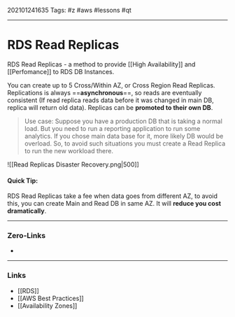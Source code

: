 202101241635
Tags: #z #aws #lessons #qt 

---
# RDS Read Replicas

RDS Read Replicas - a method to provide [[High Availability]] and [[Perfomance]] to RDS DB Instances. 

You can create up to 5 Cross/Within AZ, or Cross Region Read Replicas. Replications is always ==**asynchronous**==, so reads are eventually consistent (If read replica reads data before it was changed in main DB, replica will return old data). Replicas can be **promoted to their own DB**.

> Use case: 
> Suppose you have a production DB that is taking a normal load. But you need to run a reporting application to run some analytics. If you chose main data base for it, more likely DB would be overload. So, to avoid such situations you must create a Read Replica to run the new workload there.

![[Read Replicas Disaster Recovery.png|500]]

#### Quick Tip:
RDS Read Replicas take a fee when data goes from different AZ, to avoid this, you can create Main and Read DB in same AZ. It will **reduce you cost dramatically**.

---
### Zero-Links
- 
---
### Links
- [[RDS]]
- [[AWS Best Practices]]
- [[Availability Zones]]